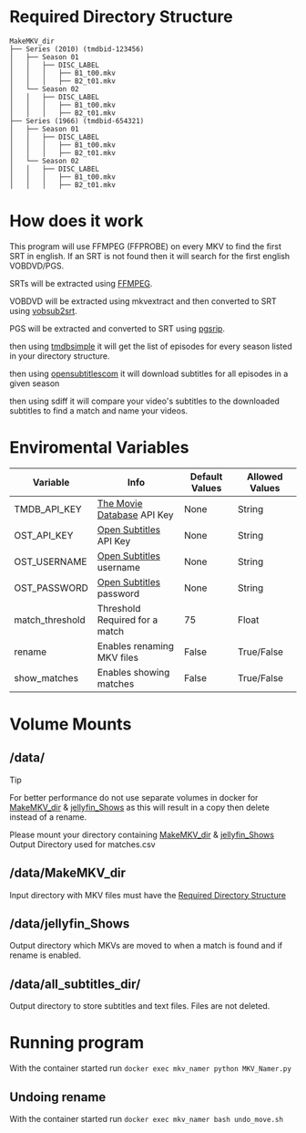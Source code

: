 # Required Directory Structure

```
MakeMKV_dir
├── Series (2010) (tmdbid-123456)
│   ├── Season 01
│   │   ├── DISC_LABEL
│   │   │   ├── B1_t00.mkv
│   │   │   ├── B2_t01.mkv
│   └── Season 02
│   │   ├── DISC_LABEL
│   │   │   ├── B1_t00.mkv
│   │   │   ├── B2_t01.mkv
├── Series (1966) (tmdbid-654321)
│   ├── Season 01
│   │   ├── DISC_LABEL
│   │   │   ├── B1_t00.mkv
│   │   │   ├── B2_t01.mkv
│   └── Season 02
│   │   ├── DISC_LABEL
│   │   │   ├── B1_t00.mkv
│   │   │   ├── B2_t01.mkv
```

# How does it work

This program will use FFMPEG (FFPROBE) on every MKV to find the first SRT in english. If an SRT is not found then it will search for the first english VOBDVD/PGS.

SRTs will be extracted using [FFMPEG](https://github.com/FFmpeg/FFmpeg).

VOBDVD will be extracted using mkvextract and then converted to SRT using [vobsub2srt](https://github.com/ruediger/VobSub2SRT/tree/master).

PGS will be extracted and converted to SRT using [pgsrip](https://github.com/ratoaq2/pgsrip).

then using [tmdbsimple](https://github.com/celiao/tmdbsimple) it will get the list of episodes for every season listed in your directory structure.

then using [opensubtitlescom](https://github.com/dusking/opensubtitles-com) it will download subtitles for all episodes in a given season

then using sdiff it will compare your video's subtitles to the downloaded subtitles to find a match and name your videos.

# Enviromental Variables

| Variable | Info | Default Values | Allowed Values |
|-|-|-|-|
| TMDB_API_KEY | [The Movie Database](https://www.themoviedb.org/settings/api) API Key | None | String |
| OST_API_KEY | [Open Subtitles](https://www.opensubtitles.com/en/consumers) API Key | None | String |
| OST_USERNAME | [Open Subtitles](https://www.opensubtitles.com/en/) username | None | String |
| OST_PASSWORD | [Open Subtitles](https://www.opensubtitles.com/en/) password | None | String |
| match_threshold | Threshold Required for a match | 75 | Float |
| rename | Enables renaming MKV files | False | True/False |
| show_matches | Enables showing matches | False | True/False |

# Volume Mounts

## /data/

> [!TIP]
> For better performance do not use separate volumes in docker for [MakeMKV_dir](#/data/MakeMKV_dir) &
> [jellyfin_Shows](#/data/jellyfin_Shows) as this will result in a copy then delete instead of a rename.

Please mount your directory containing [MakeMKV_dir](#/data/MakeMKV_dir) & [jellyfin_Shows](#/data/jellyfin_Shows)
Output Directory used for matches.csv

## /data/MakeMKV_dir

Input directory with MKV files must have the [Required Directory Structure](#required_directory_structure)

## /data/jellyfin_Shows

Output directory which MKVs are moved to when a match is found and if rename is enabled.

## /data/all_subtitles_dir/

Output directory to store subtitles and text files. Files are not deleted.

# Running program

With the container started run `docker exec mkv_namer python MKV_Namer.py`

## Undoing rename

With the container started run `docker exec mkv_namer bash undo_move.sh`
